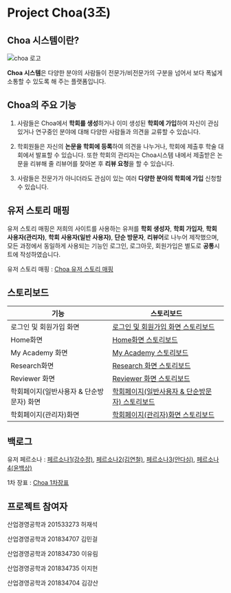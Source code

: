 Project Choa(3조)
====

Choa 시스템이란?
----
![choa 로고](https://user-images.githubusercontent.com/48387300/58226449-a41a5680-7d61-11e9-9df0-a98d1fab98cd.PNG)

**Choa 시스템**은 다양한 분야의 사람들이 전문가/비전문가의 구분을 넘어서 보다 폭넓게 소통할 수 있도록 해 주는 플랫폼입니다.

Choa의 주요 기능
----
1. 사람들은 Choa에서 **학회를 생성**하거나 이미 생성된 **학회에 가입**하여 자신이 관심있거나 연구중인 분야에 대해 다양한 사람들과 의견을 교류할 수 있습니다.

2. 학회원들은 자신의 **논문을 학회에 등록**하여 의견을 나누거나, 학회에 제출후 학술 대회에서 발표할 수 있습니다. 또한 학회의 관리자는 Choa시스템 내에서 제출받은 논문을 리뷰해 줄 리뷰어를 찾아본 후 **리뷰 요청**을 할 수 있습니다.

3. 사람들은 전문가가 아니더라도 관심이 있는 여러 **다양한 분야의 학회에 가입** 신청할 수 있습니다.

유저 스토리 매핑
----
유저 스토리 매핑은 저희의 사이트를 사용하는 유저를 **학회 생성자**, **학회 가입자**, **학회 사용자(관리자)**, **학회 사용자(일반 사용자)**, **단순 방문자**, **리뷰어**로 나누어 제작했으며, 모든 과정에서 동일하게 사용되는 기능인 로그인, 로그아웃, 회원가입은 별도로 **공통**시트에 작성하였습니다.

유저 스토리 매핑 : [Choa 유저 스토리 매핑](https://drive.google.com/open?id=1vsBmykq8OJmBA99Ze4wsQQaNa0iNY9yS)

스토리보드
----
기능|스토리보드
----|-----
로그인 및 회원가입 화면|[로그인 및 회원가입 화면 스토리보드](https://drive.google.com/open?id=1ZelRr6D2pA05eIvq_gCxf1Af6q0yG8jK)
Home화면|[Home화면 스토리보드](https://drive.google.com/open?id=1mrnbjv0GW-z9YdlJqAzAvLRQNbriPFdK)
My Academy 화면|[My Academy 스토리보드](https://drive.google.com/open?id=1sgL2D8Fu4Em6XCeb031JC88NjlkWAwd8)
Research화면|[Research 화면 스토리보드](https://drive.google.com/open?id=1CPpT_hEeQ3g_7EAaTD_VulAe_B3gU6oN)
Reviewer 화면|[Reviewer 화면 스토리보드](https://drive.google.com/open?id=1k93_EyiuCkwI1gN6SBg_qZbC-xfockSZ)
학회페이지(일반사용자 & 단순방문자) 화면|[학회페이지(일반사용자 & 단순방문자) 스토리보드](https://drive.google.com/open?id=1XBhi1RAqrzUcwM5mqHWMJWS0KsJkyLJI)
학회페이지(관리자)화면|[학회페이지(관리자)화면 스토리보드](https://drive.google.com/open?id=1ZuyXI_sJ9KfKO7QQJrzmquNn_4nxiRGR)


백로그
----
유저 페르소나 : [페르소나1(강수정)](https://drive.google.com/open?id=1a_viX7Uj2oKjO8_5LsJW8Qgl4vJ82t1Q), [페르소나2(김연철)](https://drive.google.com/open?id=1PLOcchEOCFQw_ICzHQ21bMta_yOg-zYR), [페르소나3(안다심)](https://drive.google.com/open?id=1Cd5Zyv1aDI5sWwwKkt28ojrdnS-9A7xP), [페르소나4(윤백상)](https://drive.google.com/open?id=1tnVFpGwb9QwpV7v5PNXWrDo6OFXu0FxD)

1차 장표 : [Choa 1차장표](https://drive.google.com/open?id=1axX3y5tt2ap-mG10hUwJ7xww7_CUSfqy)

프로젝트 참여자
----
산업경영공학과 201533273 허재석

산업경영공학과 201834707 김민걸

산업경영공학과 201834730 이유림

산업경영공학과 201834735 이지헌

산업경영공학과 201834704 김강산
